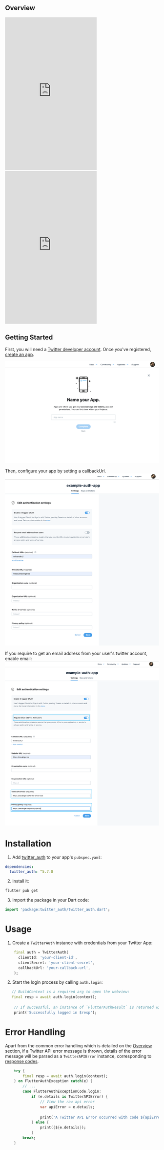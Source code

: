 ## Overview 

<iframe src="https://player.vimeo.com/video/470793272" height="500" frameborder="0" allow="autoplay; " ></iframe>
<iframe src="https://player.vimeo.com/video/472606533"  height="500" frameborder="0" allow="autoplay;"></iframe>

## Getting Started

First, you will need a [Twitter developer account](https://developer.twitter.com/). Once you've registered, [create an app](https://developer.twitter.com/en/portal/apps/new).

![Twitter Developer Account](../assets/img/twitter-auth-account-1.png ':size=400')

Then, configure your app by setting a callbackUrl.
![Twitter Developer Account](../assets/img/twitter-auth-account-2.png ':size=400')

If you require to get an email address from your user's twitter account, enable email:
![Twitter Developer Account](../assets/img/twitter-auth-account-2a.png ':size=400')

# Installation

1. Add [twitter_auth]() to your app's `pubspec.yaml`:
```yaml
dependencies:
  twitter_auth: ^5.7.8
```

2. Install it:
```bash
flutter pub get
```

3. Import the package in your Dart code: 
```dart
import 'package:twitter_auth/twitter_auth.dart';
```

# Usage

1. Create a `TwitterAuth` instance with credentials from your Twitter App:
```dart
    final auth = TwitterAuth(
      clientId: 'your-client-id',
      clientSecret: 'your-client-secret',
      callbackUrl: 'your-callback-url',
    );
```

2. Start the login process by calling `auth.login`: 
```dart
   // BuildContext is a required arg to open the webview:
   final resp = await auth.login(context);

    // If successful, an instance of `FlutterAuthResult` is returned with a token and  secret.
    print('Successfully logged in $resp');
```

# Error Handling

Apart from the common error handling which is detailed on the [Overview](/?id=error-handling) section, if a Twitter API error message is thrown, details of the error message will be parsed as a `TwitterAPIError` instance, corresponding to [response codes](https://developer.twitter.com/ja/docs/basics/response-codes).

```dart
    try {
        final resp = await auth.login(context);
    } on FlutterAuthException catch(e) {
        // ...
        case FlutterAuthExceptionCode.login:
            if (e.details is TwitterAPIError) {
                // View the raw api error 
                var apiError = e.details;

                print('A Twitter API Error occurred with code ${apiError.code} and message ${apiError.message}');
            } else {
                print({${e.details});
            }
        break;
    }
```
